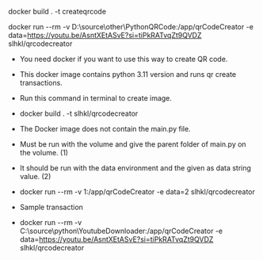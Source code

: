 docker build . -t createqrcode

docker run --rm -v D:\source\other\PythonQRCode:/app/qrCodeCreator -e data=https://youtu.be/AsntXEtASvE?si=tiPkRATvqZt9QVDZ slhkl/qrcodecreator

- You need docker if you want to use this way to create QR code.
- This docker image contains python 3.11 version and runs qr create transactions.
- Run this command in terminal to create image.
- docker build . -t slhkl/qrcodecreator

- The Docker image does not contain the main.py file.
- Must be run with the volume and give the parent folder of main.py on the volume. (1)
- It should be run with the data environment and the given as data string value. (2) 
- docker run --rm -v 1:/app/qrCodeCreator -e data=2 slhkl/qrcodecreator

- Sample transaction
- docker run --rm -v C:\source\python\YoutubeDownloader:/app/qrCodeCreator -e data=https://youtu.be/AsntXEtASvE?si=tiPkRATvqZt9QVDZ slhkl/qrcodecreator